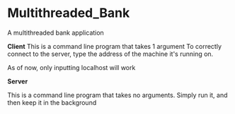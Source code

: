 # Multithreaded_Bank
A multithreaded bank application

**Client**
This is a command line program that takes 1 argument
To correctly connect to the server, type the address of the machine 
it's running on. 

As of now, only inputting localhost will work

**Server**

This is a command line program that takes no arguments. Simply run it, and then keep it in the background
